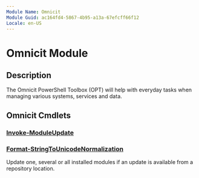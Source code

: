 ```yaml
---
Module Name: Omnicit
Module Guid: ac164fd4-5867-4b95-a13a-67efcff66f12
Locale: en-US
---
```


# Omnicit Module
## Description
The Omnicit PowerShell Toolbox (OPT) will help with everyday tasks when managing various systems, services and data.

## Omnicit Cmdlets
### [Invoke-ModuleUpdate](Invoke-ModuleUpdate.md)
### [Format-StringToUnicodeNormalization](Format-StringToUnicodeNormalization.md)
Update one, several or all installed modules if an update is available from a repository location.
